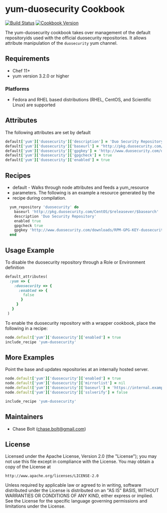 # yum-duosecurity Cookbook
[![Build Status](https://travis-ci.org/chasebolt/yum-duosecurity.svg?branch=master)](http://travis-ci.org/chasebolt/yum-duosecurity) [![Cookbook Version](https://img.shields.io/cookbook/v/yum-duosecurity.svg)](https://supermarket.chef.io/cookbooks/yum-duosecurity)

The yum-duosecurity cookbook takes over management of the default repositoryids used with the official duosecurity repositories. It allows attribute manipulation of the `duosecurity` yum channel.

## Requirements
- Chef 11+
- yum version 3.2.0 or higher

### Platforms
- Fedora and RHEL based distributions (RHEL, CentOS, and Scientific Linux) are supported

## Attributes
The following attributes are set by default

```ruby
default['yum']['duosecurity']['description'] = 'Duo Security Repository'
default['yum']['duosecurity']['baseurl'] = "http://pkg.duosecurity.com/CentOS/$releasever/$basearch"
default['yum']['duosecurity']['gpgkey'] = 'http://www.duosecurity.com/downloads/RPM-GPG-KEY-duosecurity'
default['yum']['duosecurity']['gpgcheck'] = true
default['yum']['duosecurity']['enabled'] = true
```

## Recipes
- default - Walks through node attributes and feeds a yum_resource
- parameters. The following is an example a resource generated by the
- recipe during compilation.

```ruby
  yum_repository 'duosecurity' do
    baseurl 'http://pkg.duosecurity.com/CentOS/$releasever/$basearch'
    description 'Duo Security Repository'
    enabled true
    gpgcheck true
    gpgkey 'http://www.duosecurity.com/downloads/RPM-GPG-KEY-duosecurity'
  end
```

## Usage Example
To disable the duosecurity repository through a Role or Environment definition

```ruby
default_attributes(
  :yum => {
    :duosecurity => {
      :enabled => {
        false
       }
     }
   }
 )
```

To enable the duosecurity repository with a wrapper cookbook, place the following in a recipe:

```ruby
node.default['yum']['duosecurity']['enabled'] = true
include_recipe 'yum-duosecurity'
```

## More Examples
Point the base and updates repositories at an internally hosted server.

```ruby
node.default['yum']['duosecurity']['enabled'] = true
node.default['yum']['duosecurity']['mirrorlist'] = nil
node.default['yum']['duosecurity']['baseurl'] = 'https://internal.example.com/duosecurity/6/os/x86_64'
node.default['yum']['duosecurity']['sslverify'] = false

include_recipe 'yum-duosecurity'
```

## Maintainers

* Chase Bolt (<chase.bolt@gmail.com>)

## License
Licensed under the Apache License, Version 2.0 (the "License");
you may not use this file except in compliance with the License.
You may obtain a copy of the License at

    http://www.apache.org/licenses/LICENSE-2.0

Unless required by applicable law or agreed to in writing, software
distributed under the License is distributed on an "AS IS" BASIS,
WITHOUT WARRANTIES OR CONDITIONS OF ANY KIND, either express or implied.
See the License for the specific language governing permissions and
limitations under the License.
